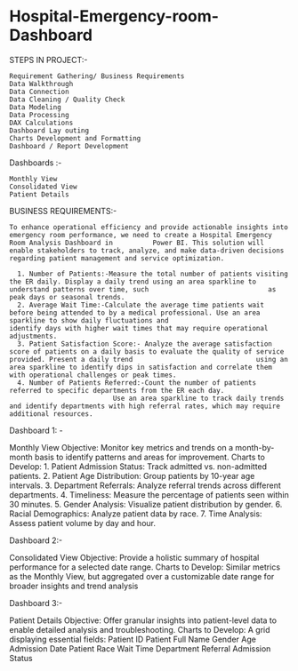 # Hospital-Emergency-room-Dashboard
STEPS IN PROJECT:-

    Requirement Gathering/ Business Requirements
    Data Walkthrough
    Data Connection
    Data Cleaning / Quality Check
    Data Modeling
    Data Processing
    DAX Calculations
    Dashboard Lay outing
    Charts Development and Formatting
    Dashboard / Report Development
    
Dashboards :-

    Monthly View
    Consolidated View
    Patient Details
    
BUSINESS REQUIREMENTS:-

    To enhance operational efficiency and provide actionable insights into emergency room performance, we need to create a Hospital Emergency Room Analysis Dashboard in          Power BI. This solution will enable stakeholders to track, analyze, and make data-driven decisions regarding patient management and service optimization.
    
      1. Number of Patients:-Measure the total number of patients visiting the ER daily. Display a daily trend using an area sparkline to understand patterns over time, such                              as peak days or seasonal trends.
      2. Average Wait Time:-Calculate the average time patients wait before being attended to by a medical professional. Use an area sparkline to show daily fluctuations and                              identify days with higher wait times that may require operational adjustments.
      3. Patient Satisfaction Score:- Analyze the average satisfaction score of patients on a daily basis to evaluate the quality of service provided. Present a daily trend                               using an area sparkline to identify dips in satisfaction and correlate them with operational challenges or peak times.
      4. Number of Patients Referred:-Count the number of patients referred to specific departments from the ER each day.
                              Use an area sparkline to track daily trends and identify departments with high referral rates, which may require additional resources.
                              
Dashboard 1: -

Monthly View 
Objective: Monitor key metrics and trends on a month-by-month basis to identify patterns and areas for improvement.
Charts to Develop:
       1. Patient Admission Status: Track admitted vs. non-admitted patients.
       2. Patient Age Distribution: Group patients by 10-year age intervals.
       3. Department Referrals: Analyze referral trends across different departments.
       4. Timeliness: Measure the percentage of patients seen within 30 minutes.
       5. Gender Analysis: Visualize patient distribution by gender.
       6. Racial Demographics: Analyze patient data by race.
       7. Time Analysis: Assess patient volume by day and hour.
       
Dashboard 2:-

Consolidated View 
Objective: Provide a holistic summary of hospital performance for a selected date range.
Charts to Develop:
        Similar metrics as the Monthly View, but aggregated over a customizable date range for broader insights and trend analysis
        
 Dashboard 3:-
 
 Patient Details
Objective: Offer granular insights into patient-level data to enable detailed analysis and troubleshooting.
Charts to Develop: A grid displaying essential fields:
Patient ID
Patient Full Name
Gender
Age
Admission Date
Patient Race
Wait Time
Department Referral
Admission Status











